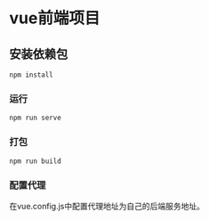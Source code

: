 # vue前端项目

## 安装依赖包
```
npm install
```

### 运行
```
npm run serve
```

### 打包
```
npm run build
```

### 配置代理

在vue.config.js中配置代理地址为自己的后端服务地址。

